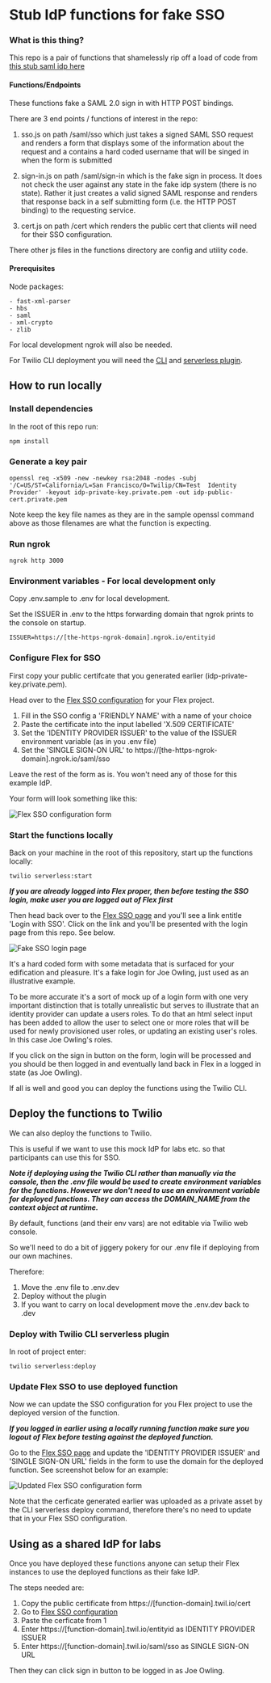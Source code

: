 # Stub IdP functions for fake SSO


### What is this thing?
This repo is a pair of functions that shamelessly rip off a load of code from [this stub saml idp here](https://github.com/mcguinness/saml-idp)

#### Functions/Endpoints

These functions fake a SAML 2.0 sign in with HTTP POST bindings.

There are 3 end points / functions of interest in the repo:

1. sso.js on path /saml/sso which just takes a signed SAML SSO request and renders a form that displays some of the information about the request and a contains a hard coded username that will be singed in when the form is submitted

1. sign-in.js on path /saml/sign-in which is the fake sign in process. It does not check the user against any state in the fake idp system (there is no state). Rather it just creates a valid signed SAML response and renders that response back in a self submitting form (i.e. the HTTP POST binding) to the requesting service.

1. cert.js on path /cert which renders the public cert that clients will need for their SSO configuration.

There other js files in the functions directory are config and utility code.


#### Prerequisites

Node packages:

    - fast-xml-parser
    - hbs
    - saml
    - xml-crypto
    - zlib

For local development ngrok will also be needed.

For Twilio CLI deployment you will need the [CLI](https://www.twilio.com/docs/twilio-cli/quickstart) and [serverless plugin](https://github.com/twilio-labs/plugin-serverless).


## How to run locally

### Install dependencies

In the root of this repo run:

```
npm install
```

### Generate a key pair

```
openssl req -x509 -new -newkey rsa:2048 -nodes -subj '/C=US/ST=California/L=San Francisco/O=Twilip/CN=Test  Identity Provider' -keyout idp-private-key.private.pem -out idp-public-cert.private.pem
```

Note keep the key file names as they are in the sample openssl command above as those filenames are what the function is expecting.


### Run ngrok

```
ngrok http 3000
```

### Environment variables - For local development only

Copy .env.sample to .env for local development.

Set the ISSUER in .env to the https forwarding domain that ngrok prints to the console on startup.

```
ISSUER=https://[the-https-ngrok-domain].ngrok.io/entityid
```

### Configure Flex for SSO

First copy your public certifcate that you generated earlier (idp-private-key.private.pem).

Head over to the [Flex SSO configuration](https://www.twilio.com/console/flex/single-sign-on) for your Flex project.

1. Fill in the SSO config a 'FRIENDLY NAME' with a name of your choice
1. Paste the certificate into the input labelled 'X.509 CERTIFICATE'
1. Set the 'IDENTITY PROVIDER ISSUER' to the value of the ISSUER environment variable (as in you .env file)
1. Set the 'SINGLE SIGN-ON URL' to https://[the-https-ngrok-domain].ngrok.io/saml/sso

Leave the rest of the form as is. You won't need any of those for this example IdP.

Your form will look something like this:

![Flex SSO configuration form](screenshots/flex_sso.png)

### Start the functions locally

Back on your machine in the root of this repository, start up the functions locally:

```
twilio serverless:start
```

_***If you are already logged into Flex proper, then before testing the SSO login, make user you are logged out of Flex first***_

Then head back over to the [Flex SSO page](https://www.twilio.com/console/flex/single-sign-on) and you'll see a link entitle 'Login with SSO'. Click on the link and you'll be presented with the login page from this repo. See below.

![Fake SSO login page](screenshots/idp_form.png)

It's a hard coded form with some metadata that is surfaced for your edification and pleasure. It's a fake login for Joe Owling, just used as an illustrative example.

To be more accurate it's a sort of mock up of a login form with one very important distinction that is totally unrealistic but serves to illustrate that an identity provider can update a users roles. To do that an html select input has been added to allow the user to select one or more roles that will be used for newly provisioned user roles, or updating an existing user's roles. In this case Joe Owling's roles.

If you click on the sign in button on the form, login will be processed and you should be then logged in and eventually land back in Flex in a logged in state (as Joe Owling).

If all is well and good you can deploy the functions using the Twilio CLI.


## Deploy the functions to Twilio

We can also deploy the functions to Twilio.

This is useful if we want to use this mock IdP for labs etc. so that participants can use this for SSO.

_***Note if deploying using the Twilio CLI rather than manually via the console, then the .env file would be used to create environment variables for the functions. However we don't need to use an environment variable for deployed functions. They can access the DOMAIN_NAME from the context object at runtime.***_

By default, functions (and their env vars) are not editable via Twilio web console.

So we'll need to do a bit of jiggery pokery for our .env file if deploying from our own machines.

Therefore:

 1. Move the .env file to .env.dev
 2. Deploy without the plugin
 3. If you want to carry on local development move the .env.dev back to .dev


### Deploy with Twilio CLI serverless plugin

In root of project enter:

```
twilio serverless:deploy
```

### Update Flex SSO to use deployed function

Now we can update the SSO configuration for you Flex project to use the deployed version of the function.

_***If you logged in earlier using a locally running function make sure you logout of Flex before testing against the deployed function.***_

Go to the [Flex SSO page](https://www.twilio.com/console/flex/single-sign-on) and update the
'IDENTITY PROVIDER ISSUER' and 'SINGLE SIGN-ON URL' fields in the form to use the domain for the deployed function. See screenshot below for an example:

![Updated Flex SSO configuration form](screenshots/flex_sso_deployed.png)

Note that the cerficate generated earlier was uploaded as a private asset by the CLI serverless deploy command, therefore there's no need to update that in your Flex SSO configuration.

## Using as a shared IdP for labs

Once you have deployed these functions anyone can setup their Flex instances to use the deployed functions as their fake IdP.

The steps needed are:

1. Copy the public certificate from https://[function-domain].twil.io/cert
2. Go to [Flex SSO configuration](https://www.twilio.com/console/flex/single-sign-on)
3. Paste the cerficate from 1
4. Enter https://[function-domain].twil.io/entityid as IDENTITY PROVIDER ISSUER
5. Enter https://[function-domain].twil.io/saml/sso as SINGLE SIGN-ON URL

Then they can click sign in button to be logged in as Joe Owling.